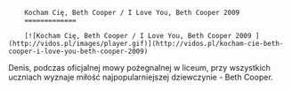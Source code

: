 
        Kocham Cię, Beth Cooper / I Love You, Beth Cooper 2009 
        =============
        
        [![Kocham Cię, Beth Cooper / I Love You, Beth Cooper 2009 ](http://vidos.pl/images/player.gif)](http://vidos.pl/kocham-cie-beth-cooper-i-love-you-beth-cooper-2009)
        
        
 Denis, podczas oficjalnej mowy pożegnalnej w liceum, przy wszystkich uczniach wyznaje miłość najpopularniejszej dziewczynie - Beth Cooper.
    